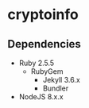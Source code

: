 # cryptoinfo

## Dependencies

- Ruby 2.5.5
  - RubyGem
    - Jekyll 3.6.x
    - Bundler
- NodeJS 8.x.x
